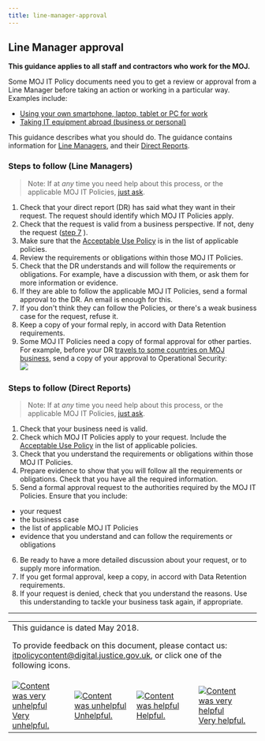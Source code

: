 ```yaml
---
title: line-manager-approval
---
```


## Line Manager approval

<b>This guidance applies to all staff and contractors who work for the MOJ.</b>

Some MOJ IT Policy documents need you to get a review or approval from a Line Manager before taking an action or working in a particular way. Examples include:

- [Using your own smartphone, laptop, tablet or PC for work](https://intranet.justice.gov.uk/guidance/security/it-computer-security/ict-security-policy-framework/using-your-own-smartphone-laptop-tablet-or-pc-for-work/)
- [Taking IT equipment abroad (business or personal)](https://intranet.justice.gov.uk/guidance/security/it-computer-security/taking-it-equipment-abroad-business-or-personal/)

This guidance describes what you should do. The guidance contains information for [Line Managers](#steps-to-follow-line-managers), and their [Direct Reports](#steps-to-follow-direct-reports).

<a id="steps-to-follow-line-managers"></a>

### Steps to follow (Line Managers)

> Note: If at _any_ time you need help about this process, or the applicable MOJ IT Policies, [just ask](mailto:itpolicycontent+line-manager-approval@digital.justice.gov.uk?subject=line-manager-approval).

1. Check that your direct report (DR) has said what they want in their request. The request should identify which MOJ IT Policies apply.
2. Check that the request is valid from a business perspective. If not, deny the request ([step 7](#step7) ).
3. Make sure that the [Acceptable Use Policy](https://intranet.justice.gov.uk/guidance/security/it-computer-security/acceptable-use/) is in the list of applicable policies.
4. Review the requirements or obligations within those MOJ IT Policies.
5. Check that the DR understands and will follow the requirements or obligations. For example, have a discussion with them, or ask them for more information or evidence.
6. If they are able to follow the applicable MOJ IT Policies, send a formal approval to the DR. An email is enough for this.
7. <a id="step7"></a>If you don't think they can follow the Policies, or there's a weak business case for the request, refuse it.
8. Keep a copy of your formal reply, in accord with Data Retention requirements.
9. Some MOJ IT Policies need a copy of formal approval for other parties. For example, before your DR [travels to some countries on MOJ business]((https://intranet.justice.gov.uk/guidance/security/it-computer-security/taking-it-equipment-abroad-business-or-personal/)), send a copy of your approval to Operational Security:<br/>![](https://intranet.justice.gov.uk/app/uploads/2018/05/c210534c474fcf88f5303ed6aa7dccee.gif)

<a id="steps-to-follow-direct-reports"></a>

### Steps to follow (Direct Reports)

> Note: If at _any_ time you need help about this process, or the applicable MOJ IT Policies, [just ask](mailto:itpolicycontent+line-manager-approval@digital.justice.gov.uk?subject=line-manager-approval).

1. Check that your business need is valid.
2. Check which MOJ IT Policies apply to your request. Include the [Acceptable Use Policy](https://intranet.justice.gov.uk/guidance/security/it-computer-security/acceptable-use/) in the list of applicable policies.
3. Check that you understand the requirements or obligations within those MOJ IT Policies.
4. Prepare evidence to show that you will follow all the requirements or obligations. Check that you have all the required information.
5. Send a formal approval request to the authorities required by the MOJ IT Policies. Ensure that you include:
  - your request
  - the business case
  - the list of applicable MOJ IT Policies
  - evidence that you understand and can follow the requirements or obligations
6. Be ready to have a more detailed discussion about your request, or to supply more information.
7. If you get formal approval, keep a copy, in accord with Data Retention requirements.
8. If your request is denied, check that you understand the reasons. Use this understanding to tackle your business task again, if appropriate.

---

<table>
<tr><td colspan='4'>This guidance is dated May 2018.
<p>
To provide feedback on this document, please contact us: <a href="mailto:itpolicycontent+line-manager-approval@digital.justice.gov.uk?subject=line-manager-approval">itpolicycontent@digital.justice.gov.uk</a>, or click one of the following icons.</p></td></tr>
<tr>
<td width='25%'><a href="mailto:itpolicycontent+line-manager-approval-2@digital.justice.gov.uk?subject=line-manager-approval-2"><img src="https://intranet.justice.gov.uk/app/uploads/2018/04/DoubleCross.gif" alt="Content was very unhelpful">Very unhelpful.</a></td>
<td width='25%'><a href="mailto:itpolicycontent+line-manager-approval-1@digital.justice.gov.uk?subject=line-manager-approval-1"><img src="https://intranet.justice.gov.uk/app/uploads/2018/04/Cross.gif" alt="Content was unhelpful">Unhelpful.</a></td>
<td width='25%'><a href="mailto:itpolicycontent+line-manager-approval+1@digital.justice.gov.uk?subject=line-manager-approval+1"><img src="https://intranet.justice.gov.uk/app/uploads/2018/04/Tick.gif" alt="Content was helpful">Helpful.</a></td>
<td width='25%'><a href="mailto:itpolicycontent+line-manager-approval+2@digital.justice.gov.uk?subject=line-manager-approval+2"><img src="https://intranet.justice.gov.uk/app/uploads/2018/04/DoubleTick.gif" alt="Content was very helpful">Very helpful.</a></td>
</table>